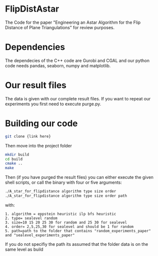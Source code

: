 # FlipDistAstar
The Code for the paper "Engineering an Astar Algorithm for the Flip Distance of Plane Triangulations" for review purposes.

# Dependencies
The dependecies of the C++ code are Gurobi and CGAL and our python code needs pandas, seaborn, numpy and matplotlib.

# Our result files
The data is given with our complete result files. If you want to repeat our experiments you first need to execute purge.py.



# Building our code 
```bash
git clone {link here}
```
Then move into the project folder
```bash
mkdir build
cd build
cmake ..
make 
```

Then (if you have purged the result files) you can either execute the given shell scripts, or call the binary with four or five arguments:
```bash
./A_star_for_flipdistance algorithm type size order 
./A_star_for_flipdistance algorithm type size order path
```
with:

	1. algorithm = eppstein heuristic ilp bfs heuristic
	2. type= sealevel random
	3. size=10 15 20 25 30 for random and 25 30 for sealevel
	4. order= 2,5,25,30 for sealevel and should be 1 for random
	5. path=path to the folder that contains "random_experiments_paper" and "sealevel_experiments_paper"

If you do not specifiy the path its assumed that the folder data is on the same level as build

